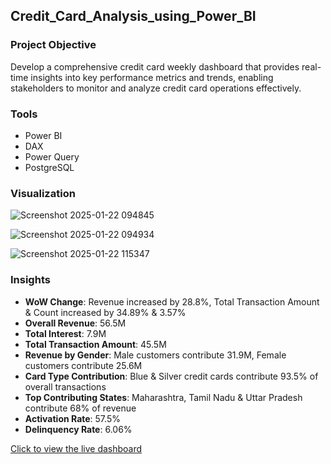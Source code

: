 ## Credit_Card_Analysis_using_Power_BI

### Project Objective
Develop a comprehensive credit card weekly dashboard that provides real-time insights into key performance metrics and trends, enabling stakeholders to monitor and analyze credit card operations effectively.

### Tools
- Power BI
- DAX
- Power Query
- PostgreSQL

### Visualization
![Screenshot 2025-01-22 094845](https://github.com/user-attachments/assets/e6458e0f-6636-47a6-9f5c-57f061680566)

![Screenshot 2025-01-22 094934](https://github.com/user-attachments/assets/d35df355-b170-4f02-9d2b-e8119c1d1b5d)

![Screenshot 2025-01-22 115347](https://github.com/user-attachments/assets/b026477d-c173-4418-a60e-eb82e881fc13)

### Insights
- **WoW Change**: Revenue increased by 28.8%, Total Transaction Amount & Count increased by 34.89% & 3.57%
- **Overall Revenue**: 56.5M
- **Total Interest**: 7.9M
- **Total Transaction Amount**: 45.5M
- **Revenue by Gender**: Male customers contribute 31.9M, Female customers contribute 25.6M
- **Card Type Contribution**: Blue & Silver credit cards contribute 93.5% of overall transactions
- **Top Contributing States**: Maharashtra, Tamil Nadu & Uttar Pradesh contribute 68% of revenue
- **Activation Rate**: 57.5%
- **Delinquency Rate**: 6.06%

[Click to view the live dashboard](https://app.fabric.microsoft.com/reportEmbed?reportId=3bf99d17-4bba-4b90-92c3-fb10ee69c5b1&autoAuth=true&ctid=23b0daf1-173a-4a20-afa0-36d69a739904)

